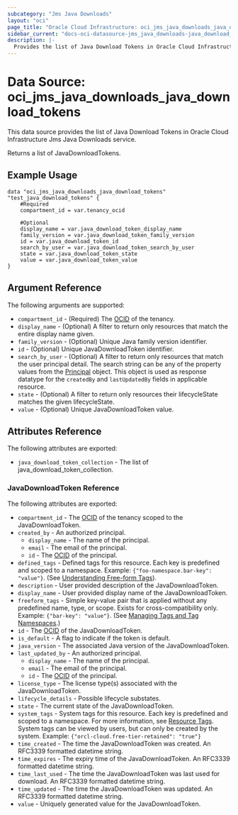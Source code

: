 ```yaml
---
subcategory: "Jms Java Downloads"
layout: "oci"
page_title: "Oracle Cloud Infrastructure: oci_jms_java_downloads_java_download_tokens"
sidebar_current: "docs-oci-datasource-jms_java_downloads-java_download_tokens"
description: |-
  Provides the list of Java Download Tokens in Oracle Cloud Infrastructure Jms Java Downloads service
---
```


# Data Source: oci_jms_java_downloads_java_download_tokens
This data source provides the list of Java Download Tokens in Oracle Cloud Infrastructure Jms Java Downloads service.

Returns a list of JavaDownloadTokens.


## Example Usage

```hcl
data "oci_jms_java_downloads_java_download_tokens" "test_java_download_tokens" {
	#Required
	compartment_id = var.tenancy_ocid

	#Optional
	display_name = var.java_download_token_display_name
	family_version = var.java_download_token_family_version
	id = var.java_download_token_id
	search_by_user = var.java_download_token_search_by_user
	state = var.java_download_token_state
	value = var.java_download_token_value
}
```

## Argument Reference

The following arguments are supported:

* `compartment_id` - (Required) The [OCID](https://docs.cloud.oracle.com/iaas/Content/General/Concepts/identifiers.htm) of the tenancy. 
* `display_name` - (Optional) A filter to return only resources that match the entire display name given.
* `family_version` - (Optional) Unique Java family version identifier.
* `id` - (Optional) Unique JavaDownloadToken identifier.
* `search_by_user` - (Optional) A filter to return only resources that match the user principal detail.  The search string can be any of the property values from the [Principal](https://docs.cloud.oracle.com/iaas/api/#/en/jms/latest/datatypes/Principal) object. This object is used as response datatype for the `createdBy` and `lastUpdatedBy` fields in applicable resource. 
* `state` - (Optional) A filter to return only resources their lifecycleState matches the given lifecycleState.
* `value` - (Optional) Unique JavaDownloadToken value.


## Attributes Reference

The following attributes are exported:

* `java_download_token_collection` - The list of java_download_token_collection.

### JavaDownloadToken Reference

The following attributes are exported:

* `compartment_id` - The [OCID](https://docs.cloud.oracle.com/iaas/Content/General/Concepts/identifiers.htm) of the tenancy scoped to the JavaDownloadToken. 
* `created_by` - An authorized principal.
	* `display_name` - The name of the principal.
	* `email` - The email of the principal.
	* `id` - The [OCID](https://docs.cloud.oracle.com/iaas/Content/General/Concepts/identifiers.htm) of the principal.
* `defined_tags` - Defined tags for this resource. Each key is predefined and scoped to a namespace. Example: `{"foo-namespace.bar-key": "value"}`. (See [Understanding Free-form Tags](https://docs.cloud.oracle.com/iaas/Content/Tagging/Tasks/managingtagsandtagnamespaces.htm)). 
* `description` - User provided description of the JavaDownloadToken.
* `display_name` - User provided display name of the JavaDownloadToken.
* `freeform_tags` - Simple key-value pair that is applied without any predefined name, type, or scope. Exists for cross-compatibility only. Example: `{"bar-key": "value"}`. (See [Managing Tags and Tag Namespaces](https://docs.cloud.oracle.com/iaas/Content/Tagging/Concepts/understandingfreeformtags.htm).) 
* `id` - The [OCID](https://docs.cloud.oracle.com/iaas/Content/General/Concepts/identifiers.htm) of the JavaDownloadToken. 
* `is_default` - A flag to indicate if the token is default.
* `java_version` - The associated Java version of the JavaDownloadToken.
* `last_updated_by` - An authorized principal.
	* `display_name` - The name of the principal.
	* `email` - The email of the principal.
	* `id` - The [OCID](https://docs.cloud.oracle.com/iaas/Content/General/Concepts/identifiers.htm) of the principal.
* `license_type` - The license type(s) associated with the JavaDownloadToken.
* `lifecycle_details` - Possible lifecycle substates.
* `state` - The current state of the JavaDownloadToken.
* `system_tags` - System tags for this resource. Each key is predefined and scoped to a namespace. For more information, see [Resource Tags](https://docs.cloud.oracle.com/iaas/Content/General/Concepts/resourcetags.htm). System tags can be viewed by users, but can only be created by the system.  Example: `{"orcl-cloud.free-tier-retained": "true"}` 
* `time_created` - The time the JavaDownloadToken was created. An RFC3339 formatted datetime string.
* `time_expires` - The expiry time of the JavaDownloadToken. An RFC3339 formatted datetime string.
* `time_last_used` - The time the JavaDownloadToken was last used for download. An RFC3339 formatted datetime string.
* `time_updated` - The time the JavaDownloadToken was updated. An RFC3339 formatted datetime string.
* `value` - Uniquely generated value for the JavaDownloadToken.


